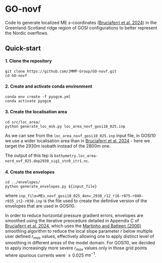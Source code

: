 # GO-novf
Code to generate localized ME s-coordinates ([Bruciaferri et al. 2024](https://agupubs.onlinelibrary.wiley.com/doi/full/10.1029/2023MS003893)) in the Greenland-Scotland ridge region of GOSI configurations to better represent the Nordic overflows.

## Quick-start

#### 1. Clone the repository
```
git clone https://github.com/JMMP-Group/GO-novf.git
cd GO-novf
```
#### 2. Create and activate conda environment
```
conda env create -f pyogcm.yml
conda activate pyogcm
```
#### 3. Create the localisation area
```
cd src/loc_area/
python generate_loc_msk.py loc_area_novf_gosi10_025.inp 
```
As we can see from the `loc_area_novf_gosi10_025.inp` input file, in GOSI10 we use a wider localisation area than in 
[Bruciaferri et al. 2024](https://agupubs.onlinelibrary.wiley.com/doi/full/10.1029/2023MS003893) - here we target the 2930m isobath instead of the 2800m one.

The output of this tep is `bathymetry.loc_area-nord_ovf_025.dep2930_sig1_stn9_itr1.nc`.

#### 4. Create the envelopes
```
cd ../envelopes/
python generate_envelopes.py ${input_file}
``` 
where `inp_file=MEs_novf_gosi10_025_4env_2930_r12_r16-r075-r040-r035_it2-r030.inp` is the file used to create the defintive version of the 
envelopes that are used in GOSI10. 

In order to reduce horizontal pressure gradient errors, envelopes are smoothed using the iterative preocedure detailed in Appendix C of [Bruciaferri et al. 2024](https://agupubs.onlinelibrary.wiley.com/doi/full/10.1029/2023MS003893), which uses the [Martinho and Batteen (2006)](https://www.sciencedirect.com/science/article/pii/S1463500306000060) smoothing algorithm  to reduce the local slope parameter $r$ below multiple user defined $r_{max}$ values, effectively allowing one to apply distinct level of smoothing in different areas of the model domain. For GOSI10, we decided to apply increasingly more severe $r_{max}$ values only in those grid points where spurious currents were $\geq 0.025$ $m s^{-1}$.
